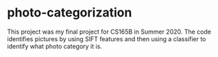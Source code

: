 # photo-categorization

This project was my final project for CS165B in Summer 2020. 
The code identifies pictures by using SIFT features and then using a classifier to identify what photo category it is.
